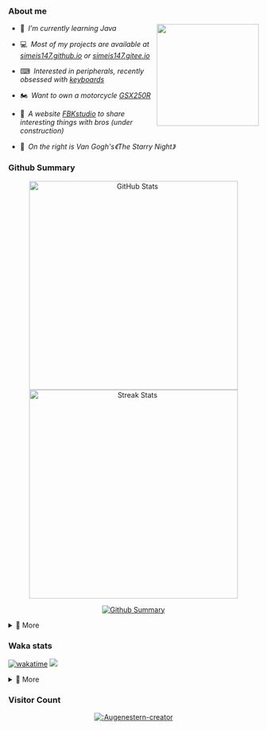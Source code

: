 ### About me

<img align="right" src="https://simeis147.oss-cn-shenzhen.aliyuncs.com/readme/IMG_6570%2820230611-230627%29.JPG" height="205">

- 🌱&ensp;*I’m currently learning Java*

- 💻&ensp;*Most of my projects are available at [simeis147.github.io](https://simeis147.github.io) or [simeis147.gitee.io](https://simeis147.gitee.io/)*

- ⌨&ensp;*Interested in peripherals, recently obsessed with [keyboards](https://www.zfrontier.com/app/user/zae5QEwJmVroZk)*

- 🏍&ensp;*Want to own a motorcycle [GSX250R](https://www.haojue.com/GSX250R/)*

- 🔭&ensp;*A website [FBKstudio](https://fbkstudio.github.io/) to share interesting things with bros (under construction)* 

- 🌠&ensp;*On the right is Van Gogh's《The Starry Night》*

### Github Summary

<div align="center"> 

<img src="https://github-readme-stats.vercel.app/api?username=simeis147&theme=transparent&hide_border=true&show_icons=true&count_private=true" alt="GitHub Stats" width="420" />

<img src="https://github-readme-streak-stats.herokuapp.com/?user=simeis147&theme=transparent&hide_border=true" alt="Streak Stats" width="420" />
 
[<img src="https://github-profile-trophy.vercel.app/?username=simeis147&theme=nord&margin-w=25&title=Commits,Stars,Followers,Issues,PullRequest,Repositories" alt="Github Summary" />](https://github.com/ryo-ma/github-profile-trophy)

</div>

<details>
<summary>📑 More</summary>

[<img src="https://github-readme-stats.vercel.app/api/top-langs/?username=simeis147&layout=compact&langs_count=10&hide_border=true&theme=transparent"/>](https://github.com/anuraghazra/github-readme-stats)
  
[![Ashutosh's github activity graph](https://github-readme-activity-graph.vercel.app/graph?username=simeis147&theme=react-dark)](https://github.com/ashutosh00710/github-readme-activity-graph)
  
</details>

### Waka stats

[![wakatime](https://wakatime.com/badge/user/fa238767-d1b2-496a-b6a7-115d077fa4e0.svg)](https://wakatime.com/@fa238767-d1b2-496a-b6a7-115d077fa4e0)
![ ](https://komarev.com/ghpvc/?username=simeis147)

<details>
<summary>📑 More</summary>
</br>

<!--START_SECTION:waka-->
![Lines of code](https://img.shields.io/badge/From%20Hello%20World%20I%27ve%20Written-589.8%20thousand%20lines%20of%20code-blue)

**I'm an Early 🐤** 

```text
🌞 Morning                98 commits          ⣿⣿⣿⣿⣀⣀⣀⣀⣀⣀⣀⣀⣀⣀⣀⣀⣀⣀⣀⣀⣀⣀⣀⣀⣀   15.88 % 
🌆 Daytime                302 commits         ⣿⣿⣿⣿⣿⣿⣿⣿⣿⣿⣿⣿⣀⣀⣀⣀⣀⣀⣀⣀⣀⣀⣀⣀⣀   48.95 % 
🌃 Evening                158 commits         ⣿⣿⣿⣿⣿⣿⣀⣀⣀⣀⣀⣀⣀⣀⣀⣀⣀⣀⣀⣀⣀⣀⣀⣀⣀   25.61 % 
🌙 Night                  59 commits          ⣿⣿⣀⣀⣀⣀⣀⣀⣀⣀⣀⣀⣀⣀⣀⣀⣀⣀⣀⣀⣀⣀⣀⣀⣀   09.56 % 
```
📅 **I'm Most Productive on Tuesday** 

```text
Monday                   87 commits          ⣿⣿⣿⣿⣀⣀⣀⣀⣀⣀⣀⣀⣀⣀⣀⣀⣀⣀⣀⣀⣀⣀⣀⣀⣀   14.10 % 
Tuesday                  112 commits         ⣿⣿⣿⣿⣿⣀⣀⣀⣀⣀⣀⣀⣀⣀⣀⣀⣀⣀⣀⣀⣀⣀⣀⣀⣀   18.15 % 
Wednesday                86 commits          ⣿⣿⣿⣀⣀⣀⣀⣀⣀⣀⣀⣀⣀⣀⣀⣀⣀⣀⣀⣀⣀⣀⣀⣀⣀   13.94 % 
Thursday                 102 commits         ⣿⣿⣿⣿⣀⣀⣀⣀⣀⣀⣀⣀⣀⣀⣀⣀⣀⣀⣀⣀⣀⣀⣀⣀⣀   16.53 % 
Friday                   95 commits          ⣿⣿⣿⣿⣀⣀⣀⣀⣀⣀⣀⣀⣀⣀⣀⣀⣀⣀⣀⣀⣀⣀⣀⣀⣀   15.40 % 
Saturday                 71 commits          ⣿⣿⣿⣀⣀⣀⣀⣀⣀⣀⣀⣀⣀⣀⣀⣀⣀⣀⣀⣀⣀⣀⣀⣀⣀   11.51 % 
Sunday                   64 commits          ⣿⣿⣿⣀⣀⣀⣀⣀⣀⣀⣀⣀⣀⣀⣀⣀⣀⣀⣀⣀⣀⣀⣀⣀⣀   10.37 % 
```


📊 **This Week I Spent My Time On** 

```text
🕑︎ Time Zone: Asia/Shanghai

💬 Programming Languages: 
Java                     4 hrs 9 mins        ⣿⣿⣿⣿⣿⣿⣿⣿⣿⣿⣿⣿⣿⣿⣿⣿⣿⣿⣿⣀⣀⣀⣀⣀⣀   75.82 % 
XML                      1 hr 13 mins        ⣿⣿⣿⣿⣿⣿⣀⣀⣀⣀⣀⣀⣀⣀⣀⣀⣀⣀⣀⣀⣀⣀⣀⣀⣀   22.39 % 
YAML                     5 mins              ⣀⣀⣀⣀⣀⣀⣀⣀⣀⣀⣀⣀⣀⣀⣀⣀⣀⣀⣀⣀⣀⣀⣀⣀⣀   01.72 % 
textmate                 0 secs              ⣀⣀⣀⣀⣀⣀⣀⣀⣀⣀⣀⣀⣀⣀⣀⣀⣀⣀⣀⣀⣀⣀⣀⣀⣀   00.07 % 

🔥 Editors: 
IntelliJ                 5 hrs 28 mins       ⣿⣿⣿⣿⣿⣿⣿⣿⣿⣿⣿⣿⣿⣿⣿⣿⣿⣿⣿⣿⣿⣿⣿⣿⣿   100.00 % 

🐱‍💻 Projects: 
sky-take-out             5 hrs 28 mins       ⣿⣿⣿⣿⣿⣿⣿⣿⣿⣿⣿⣿⣿⣿⣿⣿⣿⣿⣿⣿⣿⣿⣿⣿⣿   100.00 % 

💻 Operating System: 
Windows                  5 hrs 28 mins       ⣿⣿⣿⣿⣿⣿⣿⣿⣿⣿⣿⣿⣿⣿⣿⣿⣿⣿⣿⣿⣿⣿⣿⣿⣿   100.00 % 
```

**I Mostly Code in JavaScript** 

```text
JavaScript               3 repos             ⣿⣿⣿⣿⣿⣿⣿⣿⣿⣿⣿⣿⣀⣀⣀⣀⣀⣀⣀⣀⣀⣀⣀⣀⣀   50.00 % 
Vim Script               1 repo              ⣿⣿⣿⣿⣀⣀⣀⣀⣀⣀⣀⣀⣀⣀⣀⣀⣀⣀⣀⣀⣀⣀⣀⣀⣀   16.67 % 
Java                     1 repo              ⣿⣿⣿⣿⣀⣀⣀⣀⣀⣀⣀⣀⣀⣀⣀⣀⣀⣀⣀⣀⣀⣀⣀⣀⣀   16.67 % 
TypeScript               1 repo              ⣿⣿⣿⣿⣀⣀⣀⣀⣀⣀⣀⣀⣀⣀⣀⣀⣀⣀⣀⣀⣀⣀⣀⣀⣀   16.67 % 
```




<!--END_SECTION:waka-->

</details>

### Visitor Count

<div align="center">

[![:Augenestern-creator](https://count.getloli.com/get/@:simeis147?theme=moebooru)](https://github.com/journey-ad/Moe-Counter)

</div>
